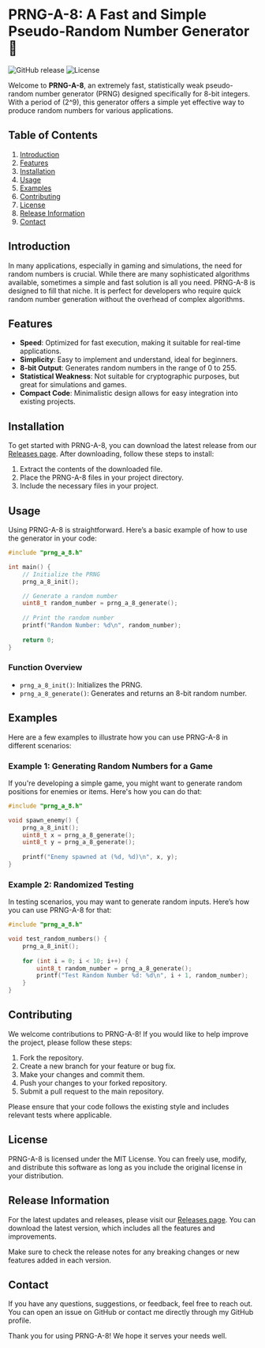 # PRNG-A-8: A Fast and Simple Pseudo-Random Number Generator 🎲

![GitHub release](https://img.shields.io/github/release/DoomKing21/prng-a-8.svg)
![License](https://img.shields.io/badge/license-MIT-blue.svg)

Welcome to **PRNG-A-8**, an extremely fast, statistically weak pseudo-random number generator (PRNG) designed specifically for 8-bit integers. With a period of \(2^9\), this generator offers a simple yet effective way to produce random numbers for various applications. 

## Table of Contents

1. [Introduction](#introduction)
2. [Features](#features)
3. [Installation](#installation)
4. [Usage](#usage)
5. [Examples](#examples)
6. [Contributing](#contributing)
7. [License](#license)
8. [Release Information](#release-information)
9. [Contact](#contact)

## Introduction

In many applications, especially in gaming and simulations, the need for random numbers is crucial. While there are many sophisticated algorithms available, sometimes a simple and fast solution is all you need. PRNG-A-8 is designed to fill that niche. It is perfect for developers who require quick random number generation without the overhead of complex algorithms.

## Features

- **Speed**: Optimized for fast execution, making it suitable for real-time applications.
- **Simplicity**: Easy to implement and understand, ideal for beginners.
- **8-bit Output**: Generates random numbers in the range of 0 to 255.
- **Statistical Weakness**: Not suitable for cryptographic purposes, but great for simulations and games.
- **Compact Code**: Minimalistic design allows for easy integration into existing projects.

## Installation

To get started with PRNG-A-8, you can download the latest release from our [Releases page](https://github.com/DoomKing21/prng-a-8/releases). After downloading, follow these steps to install:

1. Extract the contents of the downloaded file.
2. Place the PRNG-A-8 files in your project directory.
3. Include the necessary files in your project.

## Usage

Using PRNG-A-8 is straightforward. Here’s a basic example of how to use the generator in your code:

```c
#include "prng_a_8.h"

int main() {
    // Initialize the PRNG
    prng_a_8_init();

    // Generate a random number
    uint8_t random_number = prng_a_8_generate();
    
    // Print the random number
    printf("Random Number: %d\n", random_number);
    
    return 0;
}
```

### Function Overview

- `prng_a_8_init()`: Initializes the PRNG.
- `prng_a_8_generate()`: Generates and returns an 8-bit random number.

## Examples

Here are a few examples to illustrate how you can use PRNG-A-8 in different scenarios:

### Example 1: Generating Random Numbers for a Game

If you're developing a simple game, you might want to generate random positions for enemies or items. Here's how you can do that:

```c
#include "prng_a_8.h"

void spawn_enemy() {
    prng_a_8_init();
    uint8_t x = prng_a_8_generate();
    uint8_t y = prng_a_8_generate();
    
    printf("Enemy spawned at (%d, %d)\n", x, y);
}
```

### Example 2: Randomized Testing

In testing scenarios, you may want to generate random inputs. Here’s how you can use PRNG-A-8 for that:

```c
#include "prng_a_8.h"

void test_random_numbers() {
    prng_a_8_init();
    
    for (int i = 0; i < 10; i++) {
        uint8_t random_number = prng_a_8_generate();
        printf("Test Random Number %d: %d\n", i + 1, random_number);
    }
}
```

## Contributing

We welcome contributions to PRNG-A-8! If you would like to help improve the project, please follow these steps:

1. Fork the repository.
2. Create a new branch for your feature or bug fix.
3. Make your changes and commit them.
4. Push your changes to your forked repository.
5. Submit a pull request to the main repository.

Please ensure that your code follows the existing style and includes relevant tests where applicable.

## License

PRNG-A-8 is licensed under the MIT License. You can freely use, modify, and distribute this software as long as you include the original license in your distribution.

## Release Information

For the latest updates and releases, please visit our [Releases page](https://github.com/DoomKing21/prng-a-8/releases). You can download the latest version, which includes all the features and improvements. 

Make sure to check the release notes for any breaking changes or new features added in each version.

## Contact

If you have any questions, suggestions, or feedback, feel free to reach out. You can open an issue on GitHub or contact me directly through my GitHub profile.

Thank you for using PRNG-A-8! We hope it serves your needs well.